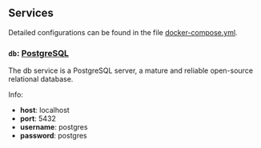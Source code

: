 ## Services
Detailed configurations can be found in the file [docker-compose.yml](/docker-compose.yml).

### `db`: [PostgreSQL](https://www.postgresql.org/)
The db service is a PostgreSQL server, a mature and reliable open-source relational database.

Info:
- **host**: localhost
- **port**: 5432
- **username**: postgres
- **password**: postgres
